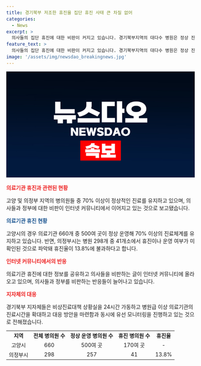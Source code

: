 ```yaml
---
title: 경기북부 저조한 휴진율 집단 휴진 사태 큰 차질 없어
categories:
  - News
excerpt: >
  의사들의 집단 휴진에 대한 비판이 커지고 있습니다. 경기북부지역의 대다수 병원은 정상 진료를 유지하며 고양지역에서는 70% 이상이 진료를 이어가고 있습니다. 하지만 일부 병원은 휴진으로 참여하고 있어 환자들의 불편을 느끼게 하고 있습니다. 인터넷 커뮤니티에는 의사들과 정부를 향한 비판적인 글들이 올라오고 있으며, 지자체들은 비상진료대책을 가동하여 대응하고 있습니다.
feature_text: >
  의사들의 집단 휴진에 대한 비판이 커지고 있습니다. 경기북부지역의 대다수 병원은 정상 진료를 유지하며 고양지역에서는 70% 이상이 진료를 이어가고 있습니다. 하지만 일부 병원은 휴진으로 참여하고 있어 환자들의 불편을 느끼게 하고 있습니다. 인터넷 커뮤니티에는 의사들과 정부를 향한 비판적인 글들이 올라오고 있으며, 지자체들은 비상진료대책을 가동하여 대응하고 있습니다.
image: '/assets/img/newsdao_breakingnews.jpg'
---
```


<p><img src="/assets/img/newsdao_breakingnews.jpg" alt="implanttips 속보" /></p>

<p><b><span style="color: #ee2323;">의료기관 휴진과 관련된 현황</span></b></p>

<p data-ke-size="size16">고양 및 의정부 지역의 병의원들 중 70% 이상이 정상적인 진료를 유지하고 있으며, 의사들과 정부에 대한 비판이 인터넷 커뮤니티에서 이어지고 있는 것으로 보고됐습니다.</p>

<p><b><span style="color: #1a5490;">의료기관 휴진 현황</span></b></p>

<p data-ke-size="size16">고양시의 경우 의료기관 660개 중 500여 곳이 정상 운영해 70% 이상의 진료체계를 유지하고 있습니다. 반면, 의정부시는 병원 298개 중 41개소에서 휴진이나 운영 여부가 미확인된 것으로 파악돼 휴진율이 13.8%에 불과하다고 합니다.</p>

<p><b><span style="color: #ee2323;">인터넷 커뮤니티에서의 반응</span></b></p>

<p data-ke-size="size16">의료기관 휴진에 대한 정보를 공유하고 의사들을 비판하는 글이 인터넷 커뮤니티에 올라오고 있으며, 의사들과 정부를 비판하는 반응들이 늘어나고 있습니다.</p>

<p><b><span style="color: #ee2323;">지자체의 대응</span></b></p>

<p data-ke-size="size16">경기북부 지자체들은 비상진료대책 상황실을 24시간 가동하고 병원급 이상 의료기관의 진료시간을 확대하고 대응 방안을 마련함과 동시에 유선 모니터링을 진행하고 있는 것으로 전해졌습니다.</p>

<table>
    <tbody>
        <tr>
            <td style="text-align: center;"><b>지역</b></td>
            <td style="text-align: center;"><b>전체 병의원 수</b></td>
            <td style="text-align: center;"><b>정상 운영 병의원 수</b></td>
            <td style="text-align: center;"><b>휴진 병의원 수</b></td>
            <td style="text-align: center;"><b>휴진율</b></td>
        </tr>
        <tr>
            <td style="text-align: center;">고양시</td>
            <td style="text-align: center;">660</td>
            <td style="text-align: center;">500여 곳</td>
            <td style="text-align: center;">170여 곳</td>
            <td style="text-align: center;">-</td>
        </tr>
        <tr>
            <td style="text-align: center;">의정부시</td>
            <td style="text-align: center;">298</td>
            <td style="text-align: center;">257</td>
            <td style="text-align: center;">41</td>
            <td style="text-align: center;">13.8%</td>
        </tr>
    </tbody>
</table>

<p data-ke-size="size16">&nbsp;</p>

